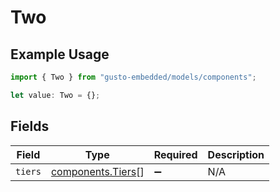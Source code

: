 # Two

## Example Usage

```typescript
import { Two } from "gusto-embedded/models/components";

let value: Two = {};
```

## Fields

| Field                                                  | Type                                                   | Required                                               | Description                                            |
| ------------------------------------------------------ | ------------------------------------------------------ | ------------------------------------------------------ | ------------------------------------------------------ |
| `tiers`                                                | [components.Tiers](../../models/components/tiers.md)[] | :heavy_minus_sign:                                     | N/A                                                    |